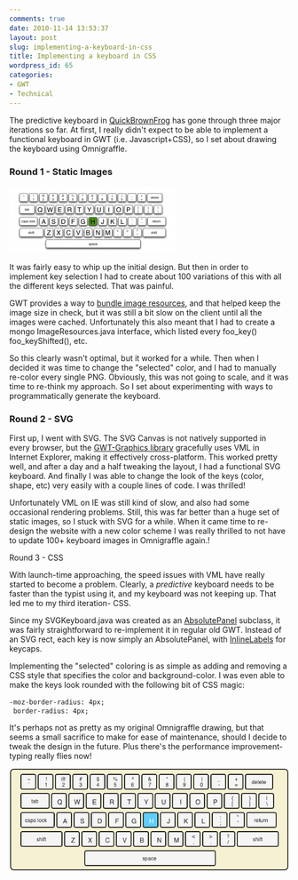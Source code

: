 ```yaml
---
comments: true
date: 2010-11-14 13:53:37
layout: post
slug: implementing-a-keyboard-in-css
title: Implementing a keyboard in CSS
wordpress_id: 65
categories:
- GWT
- Technical
---
```


The predictive keyboard in [QuickBrownFrog](http://www.quickbrownfrog.com/#typing:scottish_terrier.xml:0) has gone through three major iterations so far. At first, I really didn't expect to be able to implement a functional keyboard in GWT (i.e. Javascript+CSS), so I set about drawing the keyboard using Omnigraffle.


### Round 1 - Static Images


[![static keyboard image from Omnigraffle](/images/2010/11/h.png)](/images/2010/11/h.png)

It was fairly easy to whip up the initial design. But then in order to implement key selection I had to create about 100 variations of this with all the different keys selected. That was painful.

GWT provides a way to [bundle image resources](http://code.google.com/webtoolkit/doc/latest/DevGuideUiImageBundles.html), and that helped keep the image size in check, but it was still a bit slow on the client until all the images were cached. Unfortunately this also meant that I had to create a mongo ImageResources.java interface, which listed every foo_key() foo_keyShifted(), etc.

So this clearly wasn't optimal, but it worked for a while. Then when I decided it was time to change the "selected" color, and I had to manually re-color every single PNG. Obviously, this was not going to scale, and it was time to re-think my approach. So I set about experimenting with ways to programmatically generate the keyboard.


### Round 2 - SVG


First up, I went with SVG. The SVG Canvas is not natively supported in every browser, but the [GWT-Graphics library](http://code.google.com/p/gwt-graphics/) gracefully uses VML in Internet Explorer, making it effectively cross-platform. This worked pretty well, and after a day and a half tweaking the layout, I had a functional SVG keyboard. And finally I was able to change the look of the keys (color, shape, etc) very easily with a couple lines of code. I was thrilled!

Unfortunately VML on IE was still kind of slow, and also had some occasional rendering problems. Still, this was far better than a huge set of static images, so I stuck with SVG for a while. When it came time to re-design the website with a new color scheme I was really thrilled to not have to update 100+ keyboard images in Omnigraffle again.!

Round 3 - CSS

With launch-time approaching, the speed issues with VML have really started to become a problem. Clearly, a _predictive_ keyboard needs to be faster than the typist using it, and my keyboard was not keeping up. That led me to my third iteration- CSS.

Since my SVGKeyboard.java was created as an [AbsolutePanel](http://google-web-toolkit.googlecode.com/svn/javadoc/2.1/index.html?overview-summary.html) subclass, it was fairly straightforward to re-implement it in regular old GWT. Instead of an SVG rect, each key is now simply an AbsolutePanel, with [InlineLabels](http://google-web-toolkit.googlecode.com/svn/javadoc/2.1/index.html?overview-summary.html) for keycaps.

Implementing the "selected" coloring is as simple as adding and removing a CSS style that specifies the color and background-color. I was even able to make the keys look rounded with the following bit of CSS magic:

    
    -moz-border-radius: 4px;
     border-radius: 4px;


It's perhaps not as pretty as my original Omnigraffle drawing, but that seems a small sacrifice to make for ease of maintenance, should I decide to tweak the design in the future. Plus there's the performance improvement- typing really flies now!

[![CSS Keyboard](/images/2010/11/css_keyboard.png?w=300)](/images/2010/11/css_keyboard.png)
